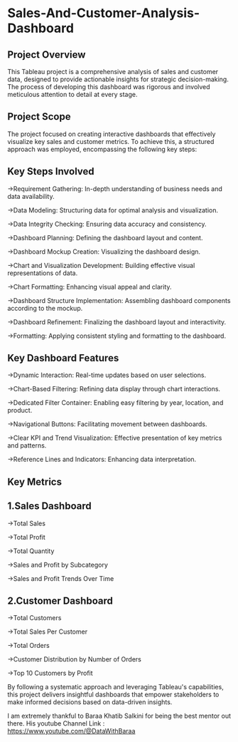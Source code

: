 # Sales-And-Customer-Analysis-Dashboard

Project Overview
--------------------
This Tableau project is a comprehensive analysis of sales and customer data, designed to provide actionable insights for strategic decision-making. The process of developing this dashboard was rigorous and involved meticulous attention to detail at every stage.

Project Scope
--------------------
The project focused on creating interactive dashboards that effectively visualize key sales and customer metrics. To achieve this, a structured approach was employed, encompassing the following key steps:

Key Steps Involved
---------------------
->Requirement Gathering: In-depth understanding of business needs and data availability.

->Data Modeling: Structuring data for optimal analysis and visualization.

->Data Integrity Checking: Ensuring data accuracy and consistency.

->Dashboard Planning: Defining the dashboard layout and content.

->Dashboard Mockup Creation: Visualizing the dashboard design.

->Chart and Visualization Development: Building effective visual representations of data.

->Chart Formatting: Enhancing visual appeal and clarity.

->Dashboard Structure Implementation: Assembling dashboard components according to the mockup.

->Dashboard Refinement: Finalizing the dashboard layout and interactivity.

->Formatting: Applying consistent styling and formatting to the dashboard.

Key Dashboard Features
------------------------
->Dynamic Interaction: Real-time updates based on user selections.

->Chart-Based Filtering: Refining data display through chart interactions.

->Dedicated Filter Container: Enabling easy filtering by year, location, and product.

->Navigational Buttons: Facilitating movement between dashboards.

->Clear KPI and Trend Visualization: Effective presentation of key metrics and patterns.

->Reference Lines and Indicators: Enhancing data interpretation.


Key Metrics
-----------------

1.Sales Dashboard
---------------------

->Total Sales

->Total Profit

->Total Quantity

->Sales and Profit by Subcategory

->Sales and Profit Trends Over Time

2.Customer Dashboard
---------------------

->Total Customers

->Total Sales Per Customer

->Total Orders

->Customer Distribution by Number of Orders

->Top 10 Customers by Profit

By following a systematic approach and leveraging Tableau's capabilities, this project delivers insightful dashboards that empower stakeholders to make informed decisions based on data-driven insights.

I am extremely thankful to Baraa Khatib Salkini for being the best mentor out there.
His youtube Channel Link : https://www.youtube.com/@DataWithBaraa
